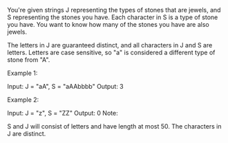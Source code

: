 You're given strings J representing the types of stones that are jewels, and S representing the stones you have.  Each character in S is a type of stone you have.  You want to know how many of the stones you have are also jewels.

The letters in J are guaranteed distinct, and all characters in J and S are letters. Letters are case sensitive, so "a" is considered a different type of stone from "A".

Example 1:

Input: J = "aA", S = "aAAbbbb"
Output: 3

Example 2:

Input: J = "z", S = "ZZ"
Output: 0
Note:

S and J will consist of letters and have length at most 50.
The characters in J are distinct.